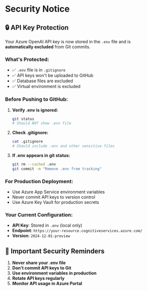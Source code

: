 # Security Notice

## 🔒 API Key Protection

Your Azure OpenAI API key is now stored in the `.env` file and is **automatically excluded** from Git commits.

### What's Protected:
- ✅ `.env` file is in `.gitignore`
- ✅ API keys won't be uploaded to GitHub
- ✅ Database files are excluded
- ✅ Virtual environment is excluded

### Before Pushing to GitHub:
1. **Verify .env is ignored:**
   ```bash
   git status
   # Should NOT show .env file
   ```

2. **Check .gitignore:**
   ```bash
   cat .gitignore
   # Should include .env and other sensitive files
   ```

3. **If .env appears in git status:**
   ```bash
   git rm --cached .env
   git commit -m "Remove .env from tracking"
   ```

### For Production Deployment:
- Use Azure App Service environment variables
- Never commit API keys to version control
- Use Azure Key Vault for production secrets

### Your Current Configuration:
- **API Key**: Stored in `.env` (local only)
- **Endpoint**: `https://your-resource.cognitiveservices.azure.com/`
- **Version**: `2024-12-01-preview`

## 🚨 Important Security Reminders

1. **Never share your .env file**
2. **Don't commit API keys to Git**
3. **Use environment variables in production**
4. **Rotate API keys regularly**
5. **Monitor API usage in Azure Portal**
